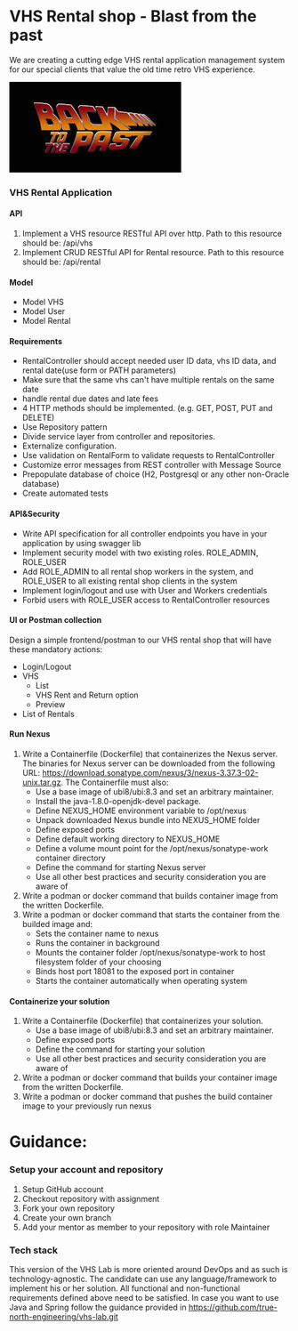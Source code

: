 # VHS Rental shop - Blast from the past

We are creating a cutting edge VHS rental application management system for our special clients that value the old time retro VHS experience. 

![img_1.png](backtothepast.png)

### VHS Rental Application

#### API
1. Implement a VHS resource RESTful API over http. 
Path to this resource should be: /api/vhs
3. Implement CRUD RESTful API for Rental resource. 
Path to this resource should be: /api/rental
#### Model
- Model VHS 
- Model User 
- Model Rental 
#### Requirements
- RentalController should accept needed user ID data, vhs ID data, and rental date(use form or PATH parameters) 
- Make sure that the same vhs can't have multiple rentals on the same date
- handle rental due dates and late fees
- 4 HTTP methods should be implemented. (e.g. GET, POST, PUT and DELETE)
- Use Repository pattern
- Divide service layer from controller and repositories. 
- Externalize configuration.
- Use validation on RentalForm to validate requests to RentalController
- Customize error messages from REST controller with Message Source
- Prepopulate database of choice (H2, Postgresql or any other non-Oracle database)
- Create automated tests 

#### API&Security 

- Write API specification for all controller endpoints you have in your application by using swagger lib
- Implement security model with two existing roles. ROLE_ADMIN, ROLE_USER 
- Add ROLE_ADMIN to all rental shop workers in the system, and ROLE_USER to all existing rental shop clients in the system
- Implement login/logout and use with User and Workers credentials
- Forbid users with ROLE_USER access to RentalController resources

#### UI or Postman collection
Design a simple frontend/postman to our VHS rental shop that will have these mandatory actions:
- Login/Logout
- VHS
  - List
  - VHS Rent and Return option
  - Preview
- List of Rentals

#### Run Nexus 
1) Write a Containerfile (Dockerfile) that containerizes the Nexus server. The binaries for Nexus server can be downloaded from the following URL: https://download.sonatype.com/nexus/3/nexus-3.37.3-02-unix.tar.gz. The Containerfile must also:
   - Use a base image of ubi8/ubi:8.3 and set an arbitrary maintainer.
   - Install the java-1.8.0-openjdk-devel package.
   - Define NEXUS_HOME environment variable to /opt/nexus
   - Unpack downloaded Nexus bundle into NEXUS_HOME folder
   - Define exposed ports
   - Define default working directory to NEXUS_HOME
   - Define a volume mount point for the /opt/nexus/sonatype-work container directory
   - Define the command for starting Nexus server
   - Use all other best practices and security consideration you are aware of
2) Write a podman or docker command that builds container image from the written Dockerfile.
3) Write a podman or docker command that starts the container from the builded image and:
   - Sets the container name to nexus
   - Runs the container in background
   - Mounts the container folder /opt/nexus/sonatype-work to host filesystem folder of your choosing
   - Binds host port 18081 to the exposed port in container
   - Starts the container automatically when operating system

#### Containerize your solution
1) Write a Containerfile (Dockerfile) that containerizes your solution. 
   - Use a base image of ubi8/ubi:8.3 and set an arbitrary maintainer.
   - Define exposed ports
   - Define the command for starting your solution
   - Use all other best practices and security consideration you are aware of
2) Write a podman or docker command that builds your container image from the written Dockerfile.
3) Write a podman or docker command that pushes the build container image to your previously run nexus

# Guidance:

### Setup your account and repository
1. Setup GitHub account
2. Checkout repository with assignment
3. Fork your own repository
4. Create your own branch
5. Add your mentor as member to your repository with role Maintainer

### Tech stack

This version of the VHS Lab is more oriented around DevOps and as such is technology-agnostic.
The candidate can use any language/framework to implement his or her solution. 
All functional and non-functional requirements defined above need to be satisfied. In case you want to use Java and Spring follow the guidance provided in https://github.com/true-north-engineering/vhs-lab.git
